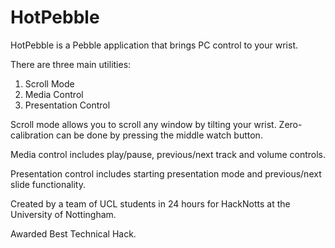# HotPebble

HotPebble is a Pebble application that brings PC control to your wrist.

There are three main utilities:
1. Scroll Mode
2. Media Control
3. Presentation Control

Scroll mode allows you to scroll any window by tilting your wrist. Zero-calibration can be done by pressing the middle watch button.

Media control includes play/pause, previous/next track and volume controls.

Presentation control includes starting presentation mode and previous/next slide functionality.

Created by a team of UCL students in 24 hours for HackNotts at the University of Nottingham.

Awarded Best Technical Hack.